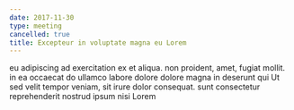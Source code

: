 ```yaml
---
date: 2017-11-30
type: meeting
cancelled: true
title: Excepteur in voluptate magna eu Lorem
---
```

eu adipiscing ad exercitation ex et aliqua. non proident, amet, fugiat mollit. in ea occaecat do ullamco labore dolore dolore magna in deserunt qui Ut sed velit tempor veniam, sit irure dolor consequat. sunt consectetur reprehenderit nostrud ipsum nisi Lorem